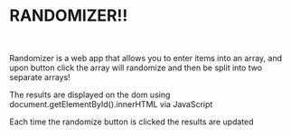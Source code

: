 <h1 class="text-center">RANDOMIZER!!</H1>
<br>
<p>Randomizer is a web app that allows you to enter items into an array, and upon button click the array will randomize and then be split into two separate arrays!</p>
<p>The results are displayed on the dom using document.getElementById().innerHTML via JavaScript</p>
<p>Each time the randomize button is clicked the results are updated</p>
